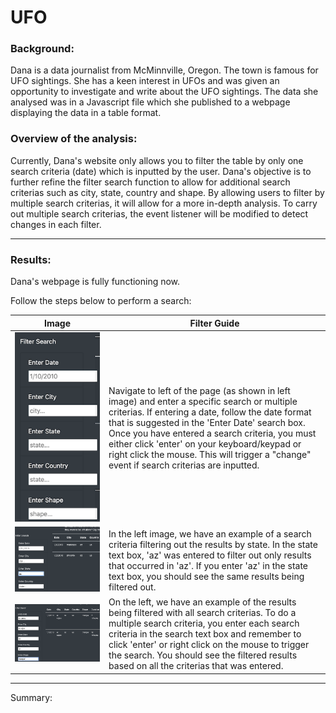 # UFO


### Background:

Dana is a data journalist from McMinnville, Oregon. The town is famous for UFO sightings. She has a keen interest in UFOs and was given an opportunity to investigate and write about the UFO sightings. The data she analysed was in a Javascript file which she published to a webpage displaying the data in a table format.

### Overview of the analysis:

Currently, Dana's website only allows you to filter the table by only one search criteria (date) which is inputted by the user. Dana's objective is to further refine the filter search function to allow for additional search criterias such as city, state, country and shape. By allowing users to filter by multiple search criterias, it will allow for a more in-depth analysis. To carry out multiple search criterias, the event listener will be modified to detect changes in each filter.

----

### Results:

Dana's webpage is fully functioning now.

Follow the steps below to perform a search:

|      Image       |  Filter Guide           |
| ----------- | ----------- |
| ![input](https://github.com/YanLuong/UFO/blob/main/static/images/input_text.png)   | Navigate to left of the page (as shown in left image) and enter a specific search or multiple criterias. If entering a date, follow the date format that is suggested in the 'Enter Date' search box. Once you have entered a search criteria, you must either click 'enter' on your keyboard/keypad or right click the mouse. This will trigger a "change" event if search criterias are inputted.     |
|![2 filters](https://github.com/YanLuong/UFO/blob/main/static/images/az_filter.png) |  In the left image, we have an example of a search criteria filtering out the results by state. In the state text box, 'az' was entered to filter out only results that occurred in 'az'. If you enter 'az' in the state text box, you should see the same results being filtered out.   |
|![all filters](https://github.com/YanLuong/UFO/blob/main/static/images/all_filters.png)| On the left, we have an example of the results being filtered with all search criterias. To do a multiple search criteria, you enter each search criteria in the search text box and remember to click 'enter' or right click on the mouse to trigger the search. You should see the filtered results based on all the criterias that was entered.            |


----

Summary:
